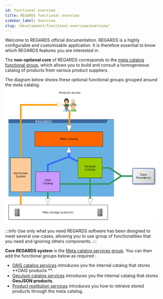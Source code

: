 ```yaml
---
id: functional-overview
title: REGARDS functional overview
sidebar_label: Overview
slug: /development/functional-overview/overview/
---
```


Welcome to REGARDS official documentation.
REGARDS is a highly configurable and customisable application. It is therefore essential to know which REGARDS features
you are interested in.

The **non-optional core** of REGARDS corresponds to the [meta catalog functional group](./02-meta-catalog-services.md),
which allows you to build and consult a homogeneous catalog of products from various product suppliers.

The diagram below shows these optional functional groups grouped around the meta catalog.
![](./img/overview.png)

:::info Use only what you need
REGARDS software has been designed to meet several use-cases, allowing you to use group of functionalities that
you need and ignoring others components.
:::

**Core REGARDS system** is the [Meta catalog services group](02-meta-catalog-services.md). You can then add the
functional groups below as required :

- [OAIS catalog services](03-oais-catalog-services.md) introduces you the internal catalog that stores **OAIS products
  **.
- [GeoJson catalog services](04-geojson-catalog-services.md) introduces you the internal catalog that stores **GeoJSON
  products**.
- [Product restitution services](05-product-restitution-services.md) introduces you how to retrieve stored products
  through the meta catalog.
